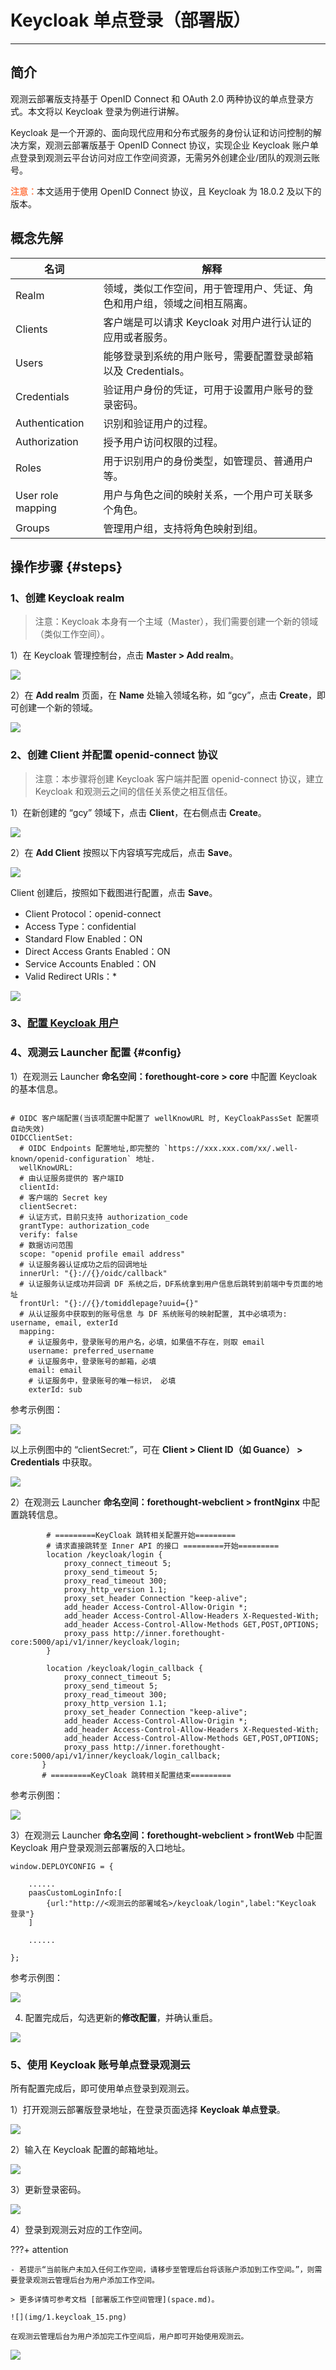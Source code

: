 # Keycloak 单点登录（部署版）
---

## 简介

观测云部署版支持基于 OpenID Connect 和 OAuth 2.0 两种协议的单点登录方式。本文将以 Keycloak 登录为例进行讲解。

Keycloak 是一个开源的、面向现代应用和分布式服务的身份认证和访问控制的解决方案，观测云部署版基于 OpenID Connect 协议，实现企业 Keycloak 账户单点登录到观测云平台访问对应工作空间资源，无需另外创建企业/团队的观测云账号。

<font color=coral>**注意：**</font>本文适用于使用 OpenID Connect 协议，且 Keycloak 为 18.0.2 及以下的版本。

## 概念先解

| 名词      | 解释                          |
| ----------- | ------------------------------------ |
| Realm       | 领域，类似工作空间，用于管理用户、凭证、角色和用户组，领域之间相互隔离。  |
| Clients       | 客户端是可以请求 Keycloak 对用户进行认证的应用或者服务。 |
| Users    | 能够登录到系统的用户账号，需要配置登录邮箱以及 Credentials。 |
| Credentials      | 验证用户身份的凭证，可用于设置用户账号的登录密码。                          |
| Authentication      | 识别和验证用户的过程。                          |
| Authorization      | 授予用户访问权限的过程。                          |
| Roles      | 用于识别用户的身份类型，如管理员、普通用户等。                          |
| User role mapping      | 用户与角色之间的映射关系，一个用户可关联多个角色。                          |
| Groups      | 管理用户组，支持将角色映射到组。                          |


## 操作步骤 {#steps}

### 1、创建 Keycloak realm

> 注意：Keycloak 本身有一个主域（Master），我们需要创建一个新的领域（类似工作空间）。

1）在 Keycloak 管理控制台，点击 **Master > Add realm**。

![](img/05_keycloak_02.png)

2）在 **Add realm** 页面，在 **Name** 处输入领域名称，如 “gcy”，点击 **Create**，即可创建一个新的领域。

![](img/05_keycloak_03.png)

### 2、创建 Client 并配置 openid-connect 协议

> 注意：本步骤将创建 Keycloak 客户端并配置 openid-connect 协议，建立 Keycloak 和观测云之间的信任关系使之相互信任。

1）在新创建的 “gcy” 领域下，点击 **Client**，在右侧点击 **Create**。

![](img/05_keycloak_04.png)

2）在 **Add Client** 按照以下内容填写完成后，点击 **Save**。

![](img/1.keycloak_1.png)

Client 创建后，按照如下截图进行配置，点击 **Save**。

- Client Protocol：openid-connect
- Access Type：confidential
- Standard Flow Enabled：ON
- Direct Access Grants Enabled：ON
- Service Accounts Enabled：ON
- Valid Redirect URIs：*

![](img/1.keycloak_2.png)

### 3、[配置 Keycloak 用户](./keycloak-rule.md#new)


### 4、观测云 Launcher 配置 {#config}

1）在观测云 Launcher **命名空间：forethought-core > core** 中配置 Keycloak 的基本信息。

```

# OIDC 客户端配置(当该项配置中配置了 wellKnowURL 时, KeyCloakPassSet 配置项自动失效)
OIDCClientSet:
  # OIDC Endpoints 配置地址,即完整的 `https://xxx.xxx.com/xx/.well-known/openid-configuration` 地址.
  wellKnowURL:
  # 由认证服务提供的 客户端ID
  clientId:
  # 客户端的 Secret key
  clientSecret:
  # 认证方式，目前只支持 authorization_code
  grantType: authorization_code
  verify: false
  # 数据访问范围
  scope: "openid profile email address"
  # 认证服务器认证成功之后的回调地址
  innerUrl: "{}://{}/oidc/callback"
  # 认证服务认证成功并回调 DF 系统之后，DF系统拿到用户信息后跳转到前端中专页面的地址
  frontUrl: "{}://{}/tomiddlepage?uuid={}"
  # 从认证服务中获取到的账号信息 与 DF 系统账号的映射配置, 其中必填项为: username, email, exterId
  mapping:
    # 认证服务中，登录账号的用户名，必填，如果值不存在，则取 email
    username: preferred_username
    # 认证服务中，登录账号的邮箱，必填
    email: email
    # 认证服务中，登录账号的唯一标识， 必填
    exterId: sub
```

参考示例图：

![](img/1.keycloak_16.png)

以上示例图中的 “clientSecret:”，可在 **Client > Client ID（如 Guance） > Credentials** 中获取。

![](img/1.keycloak_3.2.png)

2）在观测云 Launcher **命名空间：forethought-webclient > frontNginx** 中配置跳转信息。

```
        # =========KeyCloak 跳转相关配置开始=========
        # 请求直接跳转至 Inner API 的接口 =========开始=========
        location /keycloak/login {
            proxy_connect_timeout 5;
            proxy_send_timeout 5;
            proxy_read_timeout 300;
            proxy_http_version 1.1;
            proxy_set_header Connection "keep-alive";
            add_header Access-Control-Allow-Origin *;
            add_header Access-Control-Allow-Headers X-Requested-With;
            add_header Access-Control-Allow-Methods GET,POST,OPTIONS;
            proxy_pass http://inner.forethought-core:5000/api/v1/inner/keycloak/login;
        }
         
        location /keycloak/login_callback {
            proxy_connect_timeout 5;
            proxy_send_timeout 5;
            proxy_read_timeout 300;
            proxy_http_version 1.1;
            proxy_set_header Connection "keep-alive";
            add_header Access-Control-Allow-Origin *;
            add_header Access-Control-Allow-Headers X-Requested-With;
            add_header Access-Control-Allow-Methods GET,POST,OPTIONS;
            proxy_pass http://inner.forethought-core:5000/api/v1/inner/keycloak/login_callback;
       }
       # =========KeyCloak 跳转相关配置结束=========
```

参考示例图：

![](img/1.keycloak_4.png)

3）在观测云 Launcher **命名空间：forethought-webclient > frontWeb** 中配置 Keycloak 用户登录观测云部署版的入口地址。

```
window.DEPLOYCONFIG = {
 
    ......
    paasCustomLoginInfo:[
        {url:"http://<观测云的部署域名>/keycloak/login",label:"Keycloak 登录"}
    ]
     
    ......
 
};
```

参考示例图：

![](img/1.keycloak_5.png)

4) 配置完成后，勾选更新的**修改配置**，并确认重启。

![](img/1.keycloak_6.png)


### 5、使用 Keycloak 账号单点登录观测云

所有配置完成后，即可使用单点登录到观测云。

1）打开观测云部署版登录地址，在登录页面选择 **Keycloak 单点登录**。

![](img/1.keycloak_10.png)

2）输入在 Keycloak 配置的邮箱地址。

![](img/1.keycloak_11.png)

3）更新登录密码。

![](img/1.keycloak_12.png)

4）登录到观测云对应的工作空间。

???+ attention

    - 若提示“当前账户未加入任何工作空间，请移步至管理后台将该账户添加到工作空间。”，则需要登录观测云管理后台为用户添加工作空间。

    > 更多详情可参考文档 [部署版工作空间管理](space.md)。
 
    ![](img/1.keycloak_15.png)

    在观测云管理后台为用户添加完工作空间后，用户即可开始使用观测云。

![](img/1.keycloak_14.png)

